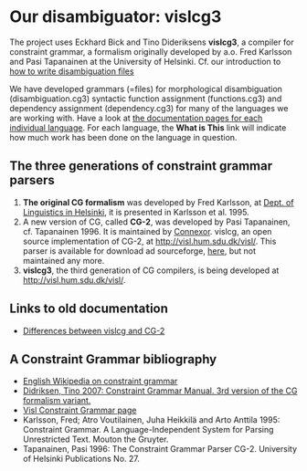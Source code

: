 Our disambiguator: vislcg3
==========================

The project uses Eckhard Bick and Tino Dideriksens **vislcg3**, a
compiler for constraint grammar, a formalism originally developed by
a.o. Fred Karlsson and Pasi Tapanainen at the University of Helsinki.
Cf. our introduction to [how to write disambiguation
files](cgii-writing.html)

We have developed grammars (=files) for morphological disambiguation
(disambiguation.cg3) syntactic function assignment (functions.cg3) and
dependency assignment (dependency.cg3) for many of the languages we are
working with. Have a look at [the documentation pages for each
individual language](../lang/index.html). For each language, the **What
is This** link will indicate how much work has been done on the language
in question.

The three generations of constraint grammar parsers
---------------------------------------------------

1.  **The original CG formalism** was developed by Fred Karlsson, at
    [Dept. of Linguistics in Helsinki](http://www.ling.helsinki.fi), it
    is presented in Karlsson et al. 1995.
2.  A new version of CG, called **CG-2**, was developed by Pasi
    Tapanainen, cf. Tapanainen 1996. It is maintained by
    [Connexor](http://www.connexor.com). vislcg, an open source
    implementation of CG-2, at <http://visl.hum.sdu.dk/visl/>. This
    parser is available for download ad sourceforge,
    [here](http://sourceforge.net/projects/vislcg/), but not maintained
    any more.
3.  **vislcg3**, the third generation of CG compilers, is being
    developed at <http://visl.hum.sdu.dk/visl/>.

Links to old documentation
--------------------------

-   [Differences between vislcg and CG-2](/tools/vislcg.html)

A Constraint Grammar bibliography
---------------------------------

-   [English Wikipedia on constraint
    grammar](https://en.wikipedia.org/wiki/Constraint_grammar)
-   [Didriksen, Tino 2007: Constraint Grammar Manual. 3rd version of the
    CG formalism variant.](%20http://beta.visl.sdu.dk/cg3/single/)
-   [Visl Constraint Grammar
    page](https://visl.sdu.dk/constraint_grammar.html)
-   Karlsson, Fred; Atro Voutilainen, Juha Heikkilä and Arto Anttila
    1995: Constraint Grammar. A Language-Independent System for Parsing
    Unrestricted Text. Mouton the Gruyter.
-   Tapanainen, Pasi 1996: The Constraint Grammar Parser CG-2.
    University of Helsinki Publications No. 27.
